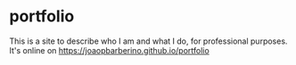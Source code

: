 # portfolio
This is a site to describe who I am and what I do, for professional purposes.
It's online on https://joaopbarberino.github.io/portfolio
